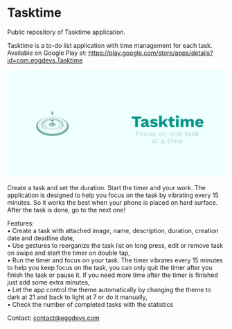 # Tasktime

Public repository of Tasktime application.

Tasktime is a to-do list application with time management for each task. Available on Google Play at: https://play.google.com/store/apps/details?id=com.eggdevs.Tasktime

<img src="/assets/feature.png" alt="Feature graphic"/>

Create a task and set the duration. Start the timer and your work.
The application is designed to help you focus on the task by vibrating every 15 minutes. So it works the best when your phone is placed on hard surface.
After the task is done, go to the next one!

Features:   
• Create a task with attached image, name,  description, duration, creation date and deadline date,  
• Use gestures to reorganize the task list on long press, edit or remove task on swipe and start the timer on double tap,  
• Run the timer and focus on your task. The timer vibrates every 15 minutes to help you keep focus on the task, you can only quit the timer after you finish the task or pause it. If you need more time after the timer is finished just add some extra minutes,  
• Let the app control the theme automatically by changing the theme to dark at 21 and back to light at 7 or do it manually,  
• Check the number of completed tasks with the statistics

Contact: contact@eggdevs.com
